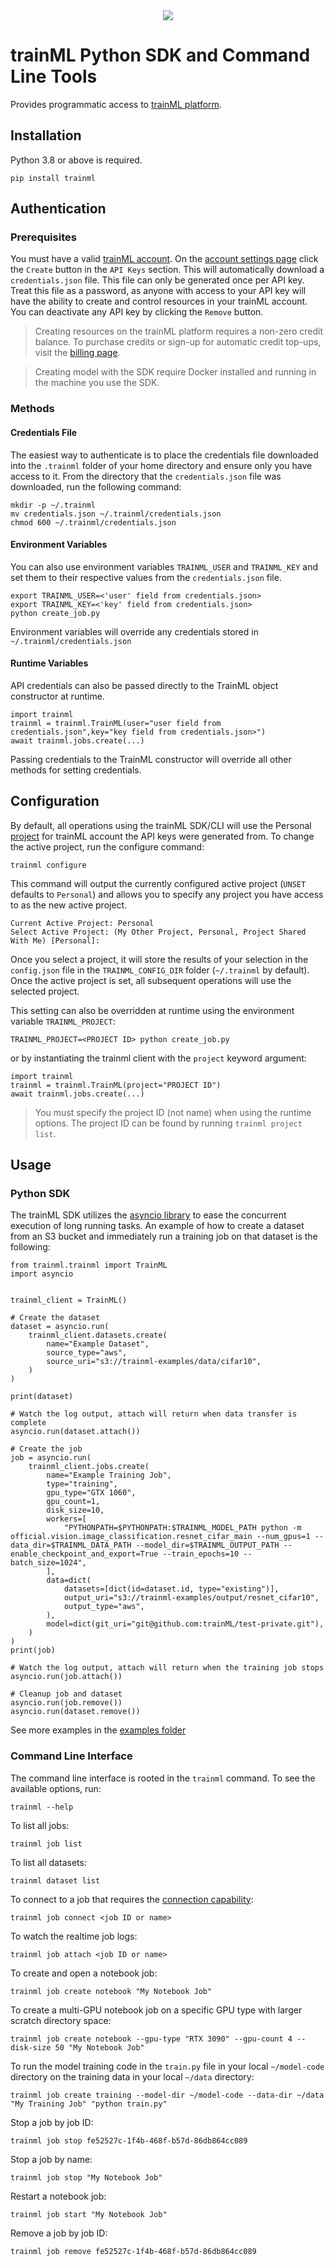 <div align="center">
  <a href="https://www.trainml.ai/"><img src="https://www.trainml.ai/static/img/trainML-logo-purple.png"></a><br>
</div>

# trainML Python SDK and Command Line Tools

Provides programmatic access to [trainML platform](https://app.trainml.ai).

## Installation

Python 3.8 or above is required.

```
pip install trainml
```

## Authentication

### Prerequisites

You must have a valid [trainML account](https://app.trainml.ai). On the [account settings page](https://app.trainml.ai/account/settings) click the `Create` button in the `API Keys` section. This will automatically download a `credentials.json` file. This file can only be generated once per API key. Treat this file as a password, as anyone with access to your API key will have the ability to create and control resources in your trainML account. You can deactivate any API key by clicking the `Remove` button.

> Creating resources on the trainML platform requires a non-zero credit balance. To purchase credits or sign-up for automatic credit top-ups, visit the [billing page](https://app.trainml.ai/account/billing).

> Creating model with the SDK require Docker installed and running in the machine you use the SDK.

### Methods

#### Credentials File

The easiest way to authenticate is to place the credentials file downloaded into the `.trainml` folder of your home directory and ensure only you have access to it. From the directory that the `credentials.json` file was downloaded, run the following command:

```
mkdir -p ~/.trainml
mv credentials.json ~/.trainml/credentials.json
chmod 600 ~/.trainml/credentials.json
```

#### Environment Variables

You can also use environment variables `TRAINML_USER` and `TRAINML_KEY` and set them to their respective values from the `credentials.json` file.

```
export TRAINML_USER=<'user' field from credentials.json>
export TRAINML_KEY=<'key' field from credentials.json>
python create_job.py
```

Environment variables will override any credentials stored in `~/.trainml/credentials.json`

#### Runtime Variables

API credentials can also be passed directly to the TrainML object constructor at runtime.

```
import trainml
trainml = trainml.TrainML(user="user field from credentials.json",key="key field from credentials.json>")
await trainml.jobs.create(...)
```

Passing credentials to the TrainML constructor will override all other methods for setting credentials.

## Configuration

By default, all operations using the trainML SDK/CLI will use the Personal [project](https://docs.trainml.ai/reference/projects) for trainML account the API keys were generated from. To change the active project, run the configure command:

```
trainml configure
```

This command will output the currently configured active project (`UNSET` defaults to `Personal`) and allows you to specify any project you have access to as the new active project.

```
Current Active Project: Personal
Select Active Project: (My Other Project, Personal, Project Shared With Me) [Personal]:
```

Once you select a project, it will store the results of your selection in the `config.json` file in the `TRAINML_CONFIG_DIR` folder (`~/.trainml` by default). Once the active project is set, all subsequent operations will use the selected project.

This setting can also be overridden at runtime using the environment variable `TRAINML_PROJECT`:

```
TRAINML_PROJECT=<PROJECT ID> python create_job.py
```

or by instantiating the trainml client with the `project` keyword argument:

```
import trainml
trainml = trainml.TrainML(project="PROJECT ID")
await trainml.jobs.create(...)
```

> You must specify the project ID (not name) when using the runtime options. The project ID can be found by running `trainml project list`.

## Usage

### Python SDK

The trainML SDK utilizes the [asyncio library](https://docs.python.org/3/library/asyncio.html) to ease the concurrent execution of long running tasks. An example of how to create a dataset from an S3 bucket and immediately run a training job on that dataset is the following:

```
from trainml.trainml import TrainML
import asyncio


trainml_client = TrainML()

# Create the dataset
dataset = asyncio.run(
    trainml_client.datasets.create(
        name="Example Dataset",
        source_type="aws",
        source_uri="s3://trainml-examples/data/cifar10",
    )
)

print(dataset)

# Watch the log output, attach will return when data transfer is complete
asyncio.run(dataset.attach())

# Create the job
job = asyncio.run(
    trainml_client.jobs.create(
        name="Example Training Job",
        type="training",
        gpu_type="GTX 1060",
        gpu_count=1,
        disk_size=10,
        workers=[
            "PYTHONPATH=$PYTHONPATH:$TRAINML_MODEL_PATH python -m official.vision.image_classification.resnet_cifar_main --num_gpus=1 --data_dir=$TRAINML_DATA_PATH --model_dir=$TRAINML_OUTPUT_PATH --enable_checkpoint_and_export=True --train_epochs=10 --batch_size=1024",
        ],
        data=dict(
            datasets=[dict(id=dataset.id, type="existing")],
            output_uri="s3://trainml-examples/output/resnet_cifar10",
            output_type="aws",
        ),
        model=dict(git_uri="git@github.com:trainML/test-private.git"),
    )
)
print(job)

# Watch the log output, attach will return when the training job stops
asyncio.run(job.attach())

# Cleanup job and dataset
asyncio.run(job.remove())
asyncio.run(dataset.remove())
```

See more examples in the [examples folder](examples)

### Command Line Interface

The command line interface is rooted in the `trainml` command. To see the available options, run:

```
trainml --help
```

To list all jobs:

```
trainml job list
```

To list all datasets:

```
trainml dataset list
```

To connect to a job that requires the [connection capability](https://docs.trainml.ai/reference/connection-capability):

```
trainml job connect <job ID or name>
```

To watch the realtime job logs:

```
trainml job attach <job ID or name>
```

To create and open a notebook job:

```
trainml job create notebook "My Notebook Job"
```

To create a multi-GPU notebook job on a specific GPU type with larger scratch directory space:

```
trainml job create notebook --gpu-type "RTX 3090" --gpu-count 4 --disk-size 50 "My Notebook Job"
```

To run the model training code in the `train.py` file in your local `~/model-code` directory on the training data in your local `~/data` directory:

```
trainml job create training --model-dir ~/model-code --data-dir ~/data "My Training Job" "python train.py"
```

Stop a job by job ID:

```
trainml job stop fe52527c-1f4b-468f-b57d-86db864cc089
```

Stop a job by name:

```
trainml job stop "My Notebook Job"
```

Restart a notebook job:

```
trainml job start "My Notebook Job"
```

Remove a job by job ID:

```
trainml job remove fe52527c-1f4b-468f-b57d-86db864cc089
```
